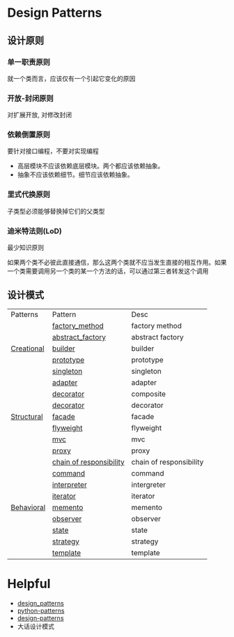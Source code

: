 # Design Patterns



## 设计原则

### 单一职责原则

就一个类而言，应该仅有一个引起它变化的原因

### 开放-封闭原则

对扩展开放, 对修改封闭

### 依赖倒置原则

要针对接口编程，不要对实现编程

- 高层模块不应该依赖底层模块。两个都应该依赖抽象。
- 抽象不应该依赖细节。细节应该依赖抽象。

### 里式代换原则

子类型必须能够替换掉它们的父类型

### 迪米特法则(LoD)

最少知识原则

如果两个类不必彼此直接通信，那么这两个类就不应当发生直接的相互作用。如果一个类需要调用另一个类的某一个方法的话，可以通过第三者转发这个调用



## 设计模式

<table>
    <tr>
        <td>Patterns</td>
        <td>Pattern</td>
        <td>Desc</td>
    </tr>
    <tr>
        <td rowspan="5">
            <a href='https://github.com/czp-first/ToBeBetter/tree/master/design_pattern/creational'>Creational</a>
        </td>
        <td>
            <a href='https://github.com/czp-first/ToBeBetter/tree/master/design_pattern/creational/factory/factory_method'>factory_method</a>
        </td>
        <td>factory method</td>
    </tr>
    <tr>
        <td>
            <a href='https://github.com/czp-first/ToBeBetter/tree/master/design_pattern/creational/factory/abstract_factory'>abstract_factory</a>
        </td>
        <td>abstract factory</td>
    </tr>
  	<tr>
        <td>
            <a href='https://github.com/czp-first/ToBeBetter/tree/master/design_pattern/creational/builder'>builder</a>
        </td>
        <td>builder</td>
    </tr>
    <tr>
        <td>
            <a href='https://github.com/czp-first/ToBeBetter/tree/master/design_pattern/creational/prototype'>prototype</a>
        </td>
        <td>prototype</td>
    </tr>
    <tr>
        <td>
            <a href='https://github.com/czp-first/ToBeBetter/tree/master/design_pattern/creational/singleton'>singleton</a>
        </td>
        <td>singleton</td>
    </tr>
    <tr>
        <td rowspan="7">
            <a href='https://github.com/czp-first/ToBeBetter/tree/master/design_pattern/structural'>Structural</a>
        </td>
        <td>
            <a href='https://github.com/czp-first/ToBeBetter/tree/master/design_pattern/structural/adapter'>adapter</a>
        </td>
        <td>adapter</td>
    </tr>
    <tr>
        <td>
            <a href='https://github.com/czp-first/ToBeBetter/tree/master/design_pattern/structural/composite'>decorator</a>
        </td>
        <td>composite</td>
    </tr>
    <tr>
        <td>
            <a href='https://github.com/czp-first/ToBeBetter/tree/master/design_pattern/structural/decorator'>decorator</a>
        </td>
        <td>decorator</td>
    </tr>
  	<tr>
        <td>
            <a href='https://github.com/czp-first/ToBeBetter/tree/master/design_pattern/structural/facade'>facade</a>
        </td>
        <td>facade</td>
    </tr>
    <tr>
        <td>
            <a href='https://github.com/czp-first/ToBeBetter/tree/master/design_pattern/structural/flyweight'>flyweight</a>
        </td>
        <td>flyweight</td>
    </tr>
    <tr>
        <td>
            <a href='https://github.com/czp-first/ToBeBetter/tree/master/design_pattern/structural/mvc'>mvc</a>
        </td>
        <td>mvc</td>
    </tr>
    <tr>
        <td>
            <a href='https://github.com/czp-first/ToBeBetter/tree/master/design_pattern/structural/proxy'>proxy</a>
        </td>
        <td>proxy</td>
    </tr>
    <tr>
        <td rowspan="9">
            <a href='https://github.com/czp-first/ToBeBetter/tree/master/design_pattern/behavioral'>Behavioral</a>
        </td>
        <td>
            <a href='https://github.com/czp-first/ToBeBetter/tree/master/design_pattern/behavioral/chain_of_responsibility'>chain of responsibility</a>
        </td>
        <td>chain of responsibility</td>
    </tr>
    <tr>
        <td>
            <a href='https://github.com/czp-first/ToBeBetter/tree/master/design_pattern/behavioral/command'>command</a>
        </td>
        <td>command</td>
    </tr>
  	<tr>
        <td>
            <a href='https://github.com/czp-first/ToBeBetter/tree/master/design_pattern/behavioral/interpreter'>interpreter</a>
        </td>
        <td>intergreter</td>
    </tr>
  	<tr>
        <td>
            <a href='https://github.com/czp-first/ToBeBetter/tree/master/design_pattern/behavioral/iterator'>iterator</a>
        </td>
        <td>iterator</td>
    </tr>
    <tr>
        <td>
            <a href='https://github.com/czp-first/ToBeBetter/tree/master/design_pattern/behavioral/memento'>memento</a>
        </td>
        <td>memento</td>
    </tr>
    <tr>
        <td>
            <a href='https://github.com/czp-first/ToBeBetter/tree/master/design_pattern/behavioral/observer'>observer</a>
        </td>
        <td>observer</td>
    </tr>
    <tr>
        <td>
            <a href='https://github.com/czp-first/ToBeBetter/tree/master/design_pattern/behavioral/state'>state</a>
        </td>
        <td>state</td>
    </tr>
    <tr>
        <td>
            <a href='https://github.com/czp-first/ToBeBetter/tree/master/design_pattern/behavioral/strategy'>strategy</a>
        </td>
        <td>strategy</td>
    </tr>
    <tr>
        <td>
            <a href='https://github.com/czp-first/ToBeBetter/tree/master/design_pattern/behavioral/template'>template</a>
        </td>
        <td>template</td>
    </tr>
</table>

# Helpful
- [design_patterns](https://sourcemaking.com/design_patterns)
- [python-patterns](https://github.com/faif/python-patterns)
- [design-patterns](https://refactoringguru.cn/design-patterns)
- 大话设计模式